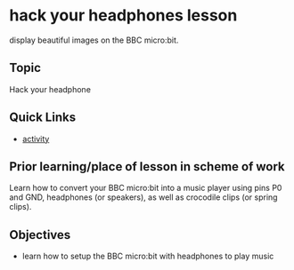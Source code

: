 # hack your headphones lesson

display beautiful images on the BBC micro:bit.

## Topic

Hack your headphone

## Quick Links

* [activity](/microbit/lessons/hack-your-headphones/activity)

## Prior learning/place of lesson in scheme of work

Learn how to convert your BBC micro:bit into a music player using pins P0 and GND, headphones (or speakers), as well as crocodile clips (or spring clips).

## Objectives

* learn how to setup the BBC micro:bit with headphones to play music

